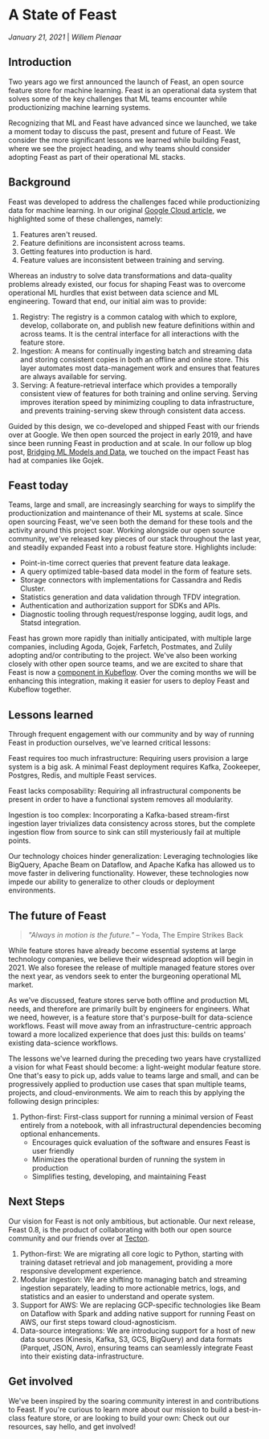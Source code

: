 # A State of Feast

*January 21, 2021* | *Willem Pienaar*

## Introduction

Two years ago we first announced the launch of Feast, an open source feature store for machine learning. Feast is an operational data system that solves some of the key challenges that ML teams encounter while productionizing machine learning systems.

Recognizing that ML and Feast have advanced since we launched, we take a moment today to discuss the past, present and future of Feast. We consider the more significant lessons we learned while building Feast, where we see the project heading, and why teams should consider adopting Feast as part of their operational ML stacks.

## Background

Feast was developed to address the challenges faced while productionizing data for machine learning. In our original [Google Cloud article](https://cloud.google.com/blog/products/ai-machine-learning/introducing-feast-an-open-source-feature-store-for-machine-learning), we highlighted some of these challenges, namely:

1. Features aren't reused.
2. Feature definitions are inconsistent across teams.
3. Getting features into production is hard.
4. Feature values are inconsistent between training and serving.

Whereas an industry to solve data transformations and data-quality problems already existed, our focus for shaping Feast was to overcome operational ML hurdles that exist between data science and ML engineering. Toward that end, our initial aim was to provide:

1. Registry: The registry is a common catalog with which to explore, develop, collaborate on, and publish new feature definitions within and across teams. It is the central interface for all interactions with the feature store.
2. Ingestion: A means for continually ingesting batch and streaming data and storing consistent copies in both an offline and online store. This layer automates most data-management work and ensures that features are always available for serving.
3. Serving: A feature-retrieval interface which provides a temporally consistent view of features for both training and online serving. Serving improves iteration speed by minimizing coupling to data infrastructure, and prevents training-serving skew through consistent data access.

Guided by this design, we co-developed and shipped Feast with our friends over at Google. We then open sourced the project in early 2019, and have since been running Feast in production and at scale. In our follow up blog post, [Bridging ML Models and Data](https://blog.gojekengineering.com/feast-bridging-ml-models-and-data), we touched on the impact Feast has had at companies like Gojek.

## Feast today

Teams, large and small, are increasingly searching for ways to simplify the productionization and maintenance of their ML systems at scale. Since open sourcing Feast, we've seen both the demand for these tools and the activity around this project soar. Working alongside our open source community, we've released key pieces of our stack throughout the last year, and steadily expanded Feast into a robust feature store. Highlights include:

* Point-in-time correct queries that prevent feature data leakage.
* A query optimized table-based data model in the form of feature sets.
* Storage connectors with implementations for Cassandra and Redis Cluster.
* Statistics generation and data validation through TFDV integration.
* Authentication and authorization support for SDKs and APIs.
* Diagnostic tooling through request/response logging, audit logs, and Statsd integration.

Feast has grown more rapidly than initially anticipated, with multiple large companies, including Agoda, Gojek, Farfetch, Postmates, and Zulily adopting and/or contributing to the project. We've also been working closely with other open source teams, and we are excited to share that Feast is now a [component in Kubeflow](https://www.kubeflow.org/docs/components/feature-store/). Over the coming months we will be enhancing this integration, making it easier for users to deploy Feast and Kubeflow together.

## Lessons learned

Through frequent engagement with our community and by way of running Feast in production ourselves, we've learned critical lessons:

Feast requires too much infrastructure: Requiring users provision a large system is a big ask. A minimal Feast deployment requires Kafka, Zookeeper, Postgres, Redis, and multiple Feast services.

Feast lacks composability: Requiring all infrastructural components be present in order to have a functional system removes all modularity.

Ingestion is too complex: Incorporating a Kafka-based stream-first ingestion layer trivializes data consistency across stores, but the complete ingestion flow from source to sink can still mysteriously fail at multiple points.

Our technology choices hinder generalization: Leveraging technologies like BigQuery, Apache Beam on Dataflow, and Apache Kafka has allowed us to move faster in delivering functionality. However, these technologies now impede our ability to generalize to other clouds or deployment environments.

## The future of Feast

> *"Always in motion is the future."*
> – Yoda, The Empire Strikes Back

While feature stores have already become essential systems at large technology companies, we believe their widespread adoption will begin in 2021. We also foresee the release of multiple managed feature stores over the next year, as vendors seek to enter the burgeoning operational ML market.

As we've discussed, feature stores serve both offline and production ML needs, and therefore are primarily built by engineers for engineers. What we need, however, is a feature store that's purpose-built for data-science workflows. Feast will move away from an infrastructure-centric approach toward a more localized experience that does just this: builds on teams' existing data-science workflows.

The lessons we've learned during the preceding two years have crystallized a vision for what Feast should become: a light-weight modular feature store. One that's easy to pick up, adds value to teams large and small, and can be progressively applied to production use cases that span multiple teams, projects, and cloud-environments. We aim to reach this by applying the following design principles:

1. Python-first: First-class support for running a minimal version of Feast entirely from a notebook, with all infrastructural dependencies becoming optional enhancements.
   * Encourages quick evaluation of the software and ensures Feast is user friendly
   * Minimizes the operational burden of running the system in production
   * Simplifies testing, developing, and maintaining Feast

## Next Steps

Our vision for Feast is not only ambitious, but actionable. Our next release, Feast 0.8, is the product of collaborating with both our open source community and our friends over at [Tecton](https://tecton.ai/).

1. Python-first: We are migrating all core logic to Python, starting with training dataset retrieval and job management, providing a more responsive development experience.
2. Modular ingestion: We are shifting to managing batch and streaming ingestion separately, leading to more actionable metrics, logs, and statistics and an easier to understand and operate system.
3. Support for AWS: We are replacing GCP-specific technologies like Beam on Dataflow with Spark and adding native support for running Feast on AWS, our first steps toward cloud-agnosticism.
4. Data-source integrations: We are introducing support for a host of new data sources (Kinesis, Kafka, S3, GCS, BigQuery) and data formats (Parquet, JSON, Avro), ensuring teams can seamlessly integrate Feast into their existing data-infrastructure.

## Get involved

We've been inspired by the soaring community interest in and contributions to Feast. If you're curious to learn more about our mission to build a best-in-class feature store, or are looking to build your own: Check out our resources, say hello, and get involved!
